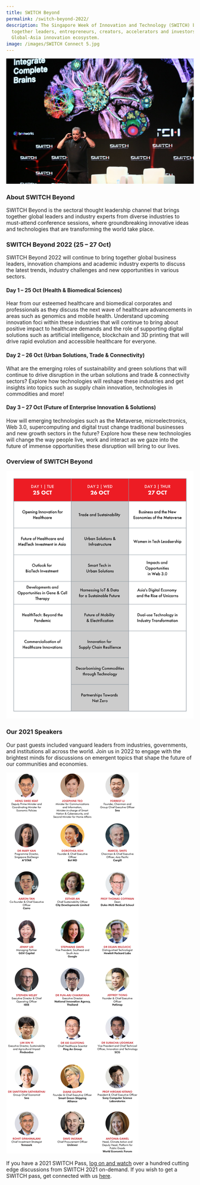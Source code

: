 ```yaml
---
title: SWITCH Beyond
permalink: /switch-beyond-2022/
description: The Singapore Week of Innovation and Technology (SWITCH) brings
  together leaders, entrepreneurs, creators, accelerators and investors from the
  Global-Asia innovation ecosystem.
image: /images/SWITCH Connect 5.jpg
---
```

![](/images/SWITCH%20Connect%205.jpg)
### About SWITCH Beyond
SWITCH Beyond is the sectoral thought leadership channel that brings together global leaders and industry experts from diverse industries to must-attend conference sessions, where groundbreaking innovative ideas and technologies that are transforming the world take place.

### SWITCH Beyond 2022 (25 – 27 Oct) 
SWITCH Beyond 2022 will continue to bring together global business leaders, innovation champions and academic industry experts to discuss the latest trends, industry challenges and new opportunities in various sectors.

#### Day 1 – 25 Oct (Health & Biomedical Sciences) 
Hear from our esteemed healthcare and biomedical corporates and professionals as they discuss the next wave of healthcare advancements in areas such as genomics and mobile health. Understand upcoming innovation foci within these industries that will continue to bring about positive impact to healthcare demands and the role of supporting digital solutions such as artificial intelligence, blockchain and 3D printing that will drive rapid evolution and accessible healthcare for everyone.


#### Day 2 – 26 Oct (Urban Solutions, Trade & Connectivity) 
What are the emerging roles of sustainability and green solutions that will continue to drive disruption in the urban solutions and trade & connectivity sectors? Explore how technologies will reshape these industries and get insights into topics such as supply chain innovation, technologies in commodities and more!  


#### Day 3 – 27 Oct (Future of Enterprise Innovation & Solutions)
How will emerging technologies such as the Metaverse, microelectronics, Web 3.0, supercomputing and digital trust change  traditional businesses and new growth sectors in the future? Explore how these new technologies will change the way people live, work and interact as we gaze into the future of immense opportunities these disruption will bring to our lives.  

### Overview of SWITCH Beyond

![Infographic of the SWITCH Beyond 2022 Agenda. ](/images/SWITCH%202022%20Infographics/Agenda_Beyond_Overview_R2.png)

### Our 2021 Speakers
Our past guests included vanguard leaders from industries, governments, and institutions all across the world.  Join us in 2022 to engage with the brightest minds for discussions on emergent topics that shape the future of our communities and economies.

![SWITCH 2021 Speakers](/images/SWITCH_2021_Speakers_Beyond_Overview_Highlights_v6.png)

If you have a 2021 SWITCH Pass, [log on and watch](https://events.hubilo.com/switchsg) over a hundred cutting edge discussions from SWITCH 2021 on-demand. If you wish to get a SWITCH pass, get connected with us [here](https://go.gov.sg/switch-community-interest-web).